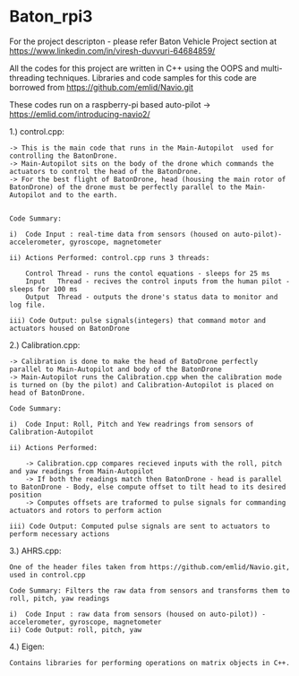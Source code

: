 # Baton_rpi3

For the project descripton - please refer Baton Vehicle Project section at https://www.linkedin.com/in/viresh-duvvuri-64684859/

All the codes for this project are written in C++ using the OOPS and multi-threading techniques. Libraries and code samples for this code are borrowed from https://github.com/emlid/Navio.git

These codes run on a raspberry-pi based auto-pilot -> https://emlid.com/introducing-navio2/

1.) control.cpp:

	-> This is the main code that runs in the Main-Autopilot  used for controlling the BatonDrone. 
	-> Main-Autopilot sits on the body of the drone which commands the actuators to control the head of the BatonDrone.
	-> For the best flight of BatonDrone, head (housing the main rotor of BatonDrone) of the drone must be perfectly parallel to the Main-Autopilot and to the earth.  
	
	
	Code Summary: 

	i)  Code Input : real-time data from sensors (housed on auto-pilot)- accelerometer, gyroscope, magnetometer

	ii) Actions Performed: control.cpp runs 3 threads:
 
		Control Thread - runs the contol equations - sleeps for 25 ms
		Input	Thread - recives the control inputs from the human pilot - sleeps for 100 ms 
		Output  Thread - outputs the drone's status data to monitor and log file.
	
	iii) Code Output: pulse signals(integers) that command motor and actuators housed on BatonDrone

2.) Calibration.cpp:
	
	-> Calibration is done to make the head of BatoDrone perfectly parallel to Main-Autopilot and body of the BatonDrone
	-> Main-Autopilot runs the Calibration.cpp when the calibration mode is turned on (by the pilot) and Calibration-Autopilot is placed on head of BatonDrone.  
	
	Code Summary:
	
	i)  Code Input: Roll, Pitch and Yew readrings from sensors of Calibration-Autopilot

	ii) Actions Performed: 
 	
		-> Calibration.cpp compares recieved inputs with the roll, pitch and yaw readings from Main-Autopilot
		-> If both the readings match then BatonDrone - head is parallel to BatonDrone - Body, else compute offset to tilt head to its desired position
		-> Computes offsets are traformed to pulse signals for commanding actuators and rotors to perform action 

	iii) Code Output: Computed pulse signals are sent to actuators to perform necessary actions     
 
3.) AHRS.cpp:

	One of the header files taken from https://github.com/emlid/Navio.git, used in control.cpp
	
	Code Summary: Filters the raw data from sensors and transforms them to roll, pitch, yaw readings
		
	i)  Code Input : raw data from sensors (housed on auto-pilot)) - accelerometer, gyroscope, magnetometer
	ii) Code Output: roll, pitch, yaw


4.) Eigen: 
	
	Contains libraries for performing operations on matrix objects in C++. 
